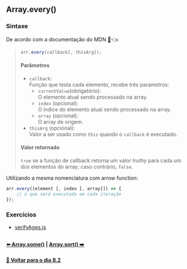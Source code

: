 ## Array.every()

### Sintaxe
De acordo com a documentação do MDN [:page_facing_up:](https://developer.mozilla.org/pt-BR/docs/Web/JavaScript/Reference/Global_Objects/Array/every):point_left::
> ~~~javascript
> arr.every(callback[, thisArg]);
> ~~~
> #### Parâmetros
> - `callback`: <br>
> Função que testa cada elemento, recebe três parametros: 
> 	- `currentValue`(obrigatório): <br>
> 	O elemento atual sendo processado na array. 
> 	- `index` (opcional): <br>
> 	O índice do elemento atual sendo processado na array.
> 	- `array` (opcional): <br>
> 	O array de origem.
> - `thisArg` (opcional): <br>
> Valor a ser usado como `this` quando o `callback` é executado.
> #### Valor retornado
> `true` se a função de callback retorna um valor *truthy* para cada um dos elementos do array; caso contrário, `false`.

Utilizando a mesma nomenclatura com arrow function:

~~~javascript
arr.every((element [, index [, array]]) => {
	// o que será executado em cada iteração
});
~~~

### Exercícios
- [verifyAges.js](../D-array-every/verifyAges.js)

##

#### [:arrow_left: Array.some()](./array-some.md#arraysome) | [Array.sort() :arrow_right:](./array-sort.md#arraysort)

#### [:date: Voltar para o dia 8.2](../#82-javascript-es6---higher-order-functions---foreach-find-some-every-sort)
